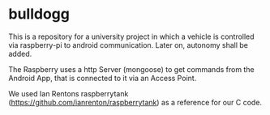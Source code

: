 bulldogg
========

This is a repository for a university project in which a vehicle is controlled via raspberry-pi to android communication.
Later on, autonomy shall be added.

The Raspberry uses a http Server (mongoose) to get commands from the Android App, that is connected to it via an Access Point.

We used Ian Rentons raspberrytank (https://github.com/ianrenton/raspberrytank) as a reference for our C code.
